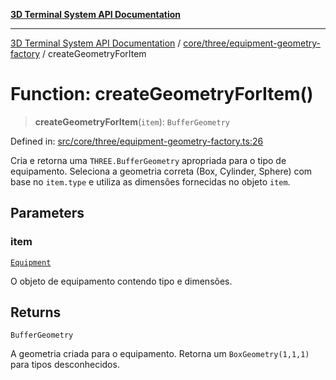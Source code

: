 [**3D Terminal System API Documentation**](../../../../README.md)

***

[3D Terminal System API Documentation](../../../../README.md) / [core/three/equipment-geometry-factory](../README.md) / createGeometryForItem

# Function: createGeometryForItem()

> **createGeometryForItem**(`item`): `BufferGeometry`

Defined in: [src/core/three/equipment-geometry-factory.ts:26](https://github.com/Dicommunitas/ThreeJS_Terminal_3D/blob/bf102b883b1f46260971486ec9fa4290f009e866/src/core/three/equipment-geometry-factory.ts#L26)

Cria e retorna uma `THREE.BufferGeometry` apropriada para o tipo de equipamento.
Seleciona a geometria correta (Box, Cylinder, Sphere) com base no `item.type`
e utiliza as dimensões fornecidas no objeto `item`.

## Parameters

### item

[`Equipment`](../../../../lib/types/interfaces/Equipment.md)

O objeto de equipamento contendo tipo e dimensões.

## Returns

`BufferGeometry`

A geometria criada para o equipamento.
                                 Retorna um `BoxGeometry(1,1,1)` para tipos desconhecidos.
